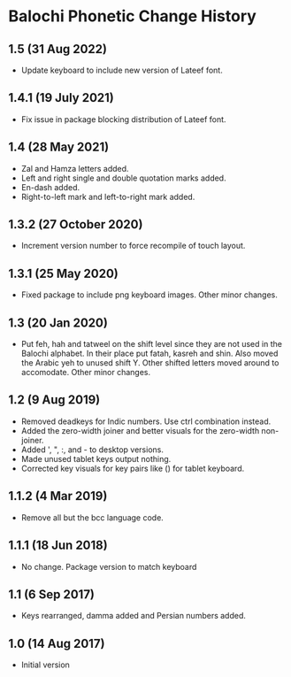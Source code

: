 Balochi Phonetic Change History
===============================

1.5 (31 Aug 2022)
-----------------
* Update keyboard to include new version of Lateef font.

1.4.1 (19 July 2021)
--------------------
* Fix issue in package blocking distribution of Lateef font.

1.4 (28 May 2021)
-----------------
* Zal and Hamza letters added.
* Left and right single and double quotation marks added.
* En-dash added.
* Right-to-left mark and left-to-right mark added.

1.3.2 (27 October 2020)
-----------------------
* Increment version number to force recompile of touch layout.

1.3.1 (25 May 2020)
-------------------
* Fixed package to include png keyboard images. Other minor changes.

1.3 (20 Jan 2020)
-----------------
* Put feh, hah and tatweel on the shift level since they are not used in the
Balochi alphabet. In their place put fatah, kasreh and shin. Also moved the
Arabic yeh to unused shift Y. Other shifted letters moved around to accomodate.
Other minor changes.

1.2 (9 Aug 2019)
----------------
* Removed deadkeys for Indic numbers. Use ctrl combination instead.
* Added the zero-width joiner and better visuals for the zero-width non-joiner.
* Added ', ", :, and - to desktop versions.
* Made unused tablet keys output nothing.
* Corrected key visuals for key pairs like () for tablet keyboard.

1.1.2 (4 Mar 2019)
------------------
* Remove all but the bcc language code.

1.1.1 (18 Jun 2018)
-------------------
* No change. Package version to match keyboard

1.1 (6 Sep 2017)
----------------
* Keys rearranged, damma added and Persian numbers added.

1.0 (14 Aug 2017)
-----------------
* Initial version

